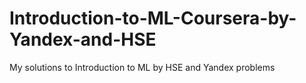 # Introduction-to-ML-Coursera-by-Yandex-and-HSE
My solutions to Introduction to ML by HSE and Yandex problems
